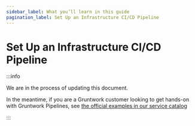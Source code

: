 ```yaml
---
sidebar_label: What you’ll learn in this guide
pagination_label: Set Up an Infrastructure CI/CD Pipeline
---
```


# Set Up an Infrastructure CI/CD Pipeline

:::info

We are in the process of updating this document. 

In the meantime, if you are a Gruntwork customer looking to get hands-on with Gruntwork Pipelines, see [the official examples in our service catalog](https://github.com/gruntwork-io/terraform-aws-service-catalog/tree/master/examples/for-production/gruntwork-pipelines)

:::


<!-- ##DOCS-SOURCER-START
{
  "sourcePlugin": "local-copier",
  "hash": "af79446fd34c141811965f2e708ba157"
}
##DOCS-SOURCER-END -->
